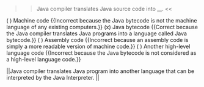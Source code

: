 >>Java compiler translates Java source code into <strong><em><em></em></strong></em>__. <<

( ) Machine code {{Incorrect because the Java bytecode is not the machine language of any existing computers.}}
(x) Java bytecode {{Correct because the Java compiler translates Java programs into a language called Java bytecode.}}
( ) Assembly code {{Incorrect because an assembly code is simply a more readable version of machine code.}}
( ) Another high-level language code {{Incorrect because the Java bytecode is not considered as a high-level language code.}}

||Java compiler translates Java program into another language that can be interpreted by the Java Interpreter. ||
